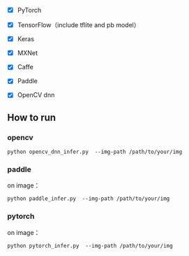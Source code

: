 
- [x] PyTorch
- [x] TensorFlow（include tflite and pb model）
- [x] Keras
- [x] MXNet
- [x] Caffe
- [x] Paddle
- [x] OpenCV dnn


## How to run

### opencv
```
python opencv_dnn_infer.py  --img-path /path/to/your/img
```
### paddle
on image：
```
python paddle_infer.py  --img-path /path/to/your/img
```
### pytorch
on image：
```
python pytorch_infer.py  --img-path /path/to/your/img
```